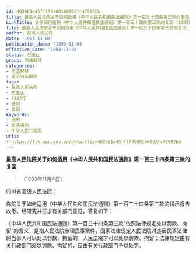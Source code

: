 ```yaml
---
id: 402881e45ffff9500160003fc47902bb
title: 最高人民法院关于如何适用《中华人民共和国民法通则》第一百三十四条第三款的复函
LinkTitle: 关于如何适用《中华人民共和国民法通则》第一百三十四条第三款的复函（1993）
file: 最高人民法院关于如何适用《中华人民共和国民法通则》第一百三十四条第三款的复函_19931104_402881e45ffff9500160003fc47902bb.docx
author: 最高人民法院
date: '1993-11-04'
publication_date: '1993-11-04'
effective_date: '1993-11-04'
status: 已废止
group: 司法解释
categories:
- 司法解释
- 高法司法解释
tags:
- 最高人民法院
- 已废止
- 1993年
- 通则
- 复函
keywords:
- 适用
- 民法通则
- 中华人民共和国
urls:
- https://flk.npc.gov.cn/detail?id=402881e45ffff9500160003fc47902bb
---
```


**最高人民法院关于如何适用《中华人民共和国民法通则》第一百三十四条第三款的复函**

> （1993年11月4日）

四川省高级人民法院：

你院关于如何适用《中华人民共和国民法通则》第一百三十四条第三款的请示报告收悉。经研究并征求有关部门意见，答复如下：

《中华人民共和国民法通则》第一百三十四条第三款“依照法律规定处以罚款、拘留”的含义，是指人民法院审理民事案件，国家法律规定人民法院对违反民事法律的当事人可以处以罚款、拘留的，人民法院才可以处以罚款、拘留；法律规定由有关行政部门处以罚款、拘留的，应由有关行政部门予以处罚。
